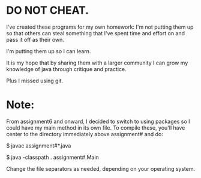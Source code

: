 # DO NOT CHEAT.

I've created these programs for my own homework: I'm not putting them up so that others can steal something that I've spent time and effort on and pass it off as their own.

I'm putting them up so I can learn.

It is my hope that by sharing them with a larger community I can grow my knowledge of java through critique and practice.

Plus I missed using git.

# Note:

From assignment6 and onward, I decided to switch to using packages so I could have my main method in its own file. To compile these, you'll have center to the directory immediately above assignment# and do:

$ javac assignment#\*.java

$ java -classpath . assignment#.Main

Change the file separators as needed, depending on your operating system.
